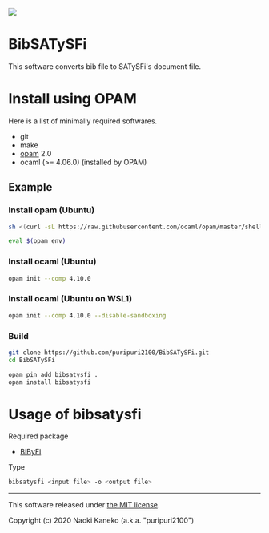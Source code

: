 ![](https://github.com/puripuri2100/BibSATySFi/workflows/CI/badge.svg)


# BibSATySFi

This software converts bib file to SATySFi's document file.


# Install using OPAM

Here is a list of minimally required softwares.

* git
* make
* [opam](https://opam.ocaml.org/) 2.0
* ocaml (>= 4.06.0) (installed by OPAM)


## Example

### Install opam (Ubuntu)

```sh
sh <(curl -sL https://raw.githubusercontent.com/ocaml/opam/master/shell/install.sh)

eval $(opam env)
```

### Install ocaml (Ubuntu)

```sh
opam init --comp 4.10.0
```

### Install ocaml (Ubuntu on WSL1)

```sh
opam init --comp 4.10.0 --disable-sandboxing
```

### Build

```sh
git clone https://github.com/puripuri2100/BibSATySFi.git
cd BibSATySFi

opam pin add bibsatysfi .
opam install bibsatysfi
```


# Usage of bibsatysfi

Required package

- [BiByFi](https://github.com/namachan10777/BiByFi)


Type

```sh
bibsatysfi <input file> -o <output file>
```

---

This software released under [the MIT license](https://github.com/puripuri2100/BibSATySFi/blob/master/LICENSE).

Copyright (c) 2020 Naoki Kaneko (a.k.a. "puripuri2100")
